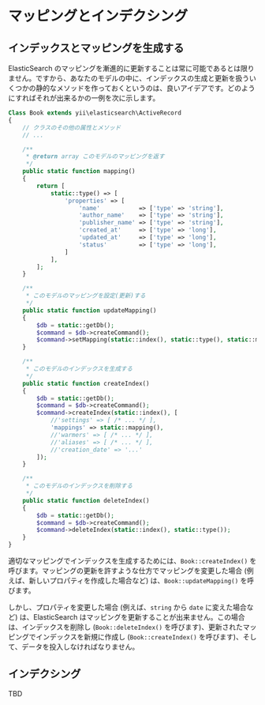マッピングとインデクシング
==========================

## インデックスとマッピングを生成する

ElasticSearch のマッピングを漸進的に更新することは常に可能であるとは限りません。ですから、あなたのモデルの中に、インデックスの生成と更新を扱ういくつかの静的なメソッドを作っておくというのは、良いアイデアです。どのようにすればそれが出来るかの一例を次に示します。

```php
Class Book extends yii\elasticsearch\ActiveRecord
{
    // クラスのその他の属性とメソッド
    // ...

    /**
     * @return array このモデルのマッピングを返す
     */
    public static function mapping()
    {
        return [
            static::type() => [
                'properties' => [
                    'name'           => ['type' => 'string'],
                    'author_name'    => ['type' => 'string'],
                    'publisher_name' => ['type' => 'string'],
                    'created_at'     => ['type' => 'long'],
                    'updated_at'     => ['type' => 'long'],
                    'status'         => ['type' => 'long'],
                ]
            ],
        ];
    }

    /**
     * このモデルのマッピングを設定(更新)する
     */
    public static function updateMapping()
    {
        $db = static::getDb();
        $command = $db->createCommand();
        $command->setMapping(static::index(), static::type(), static::mapping());
    }

    /**
     * このモデルのインデックスを生成する
     */
    public static function createIndex()
    {
        $db = static::getDb();
        $command = $db->createCommand();
        $command->createIndex(static::index(), [
            //'settings' => [ /* ... */ ],
            'mappings' => static::mapping(),
            //'warmers' => [ /* ... */ ],
            //'aliases' => [ /* ... */ ],
            //'creation_date' => '...'
        ]);
    }

    /**
     * このモデルのインデックスを削除する
     */
    public static function deleteIndex()
    {
        $db = static::getDb();
        $command = $db->createCommand();
        $command->deleteIndex(static::index(), static::type());
    }
}
```

適切なマッピングでインデックスを生成するためには、`Book::createIndex()` を呼びます。マッピングの更新を許すような仕方でマッピングを変更した場合 (例えば、新しいプロパティを作成した場合など) は、`Book::updateMapping()` を呼びます。

しかし、プロパティを変更した場合 (例えば、`string` から `date` に変えた場合など) は、ElasticSearch はマッピングを更新することが出来ません。この場合は、インデックスを削除し (`Book::deleteIndex()` を呼びます)、更新されたマッピングでインデックスを新規に作成し (`Book::createIndex()` を呼びます)、そして、データを投入しなければなりません。

## インデクシング
TBD
